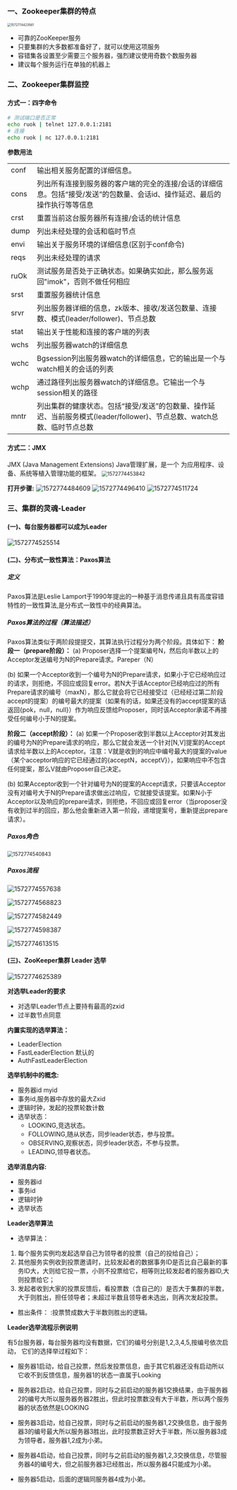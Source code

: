 ### 一、Zookeeper集群的特点
<img src="C:\Users\liyunhua\AppData\Roaming\Typora\typora-user-images\1572774423561.png" alt="1572774423561" style="zoom: 50%;" />

- 可靠的ZooKeeper服务
- 只要集群的大多数都准备好了，就可以使用这项服务
- 容错集各设置至少需要三个服务器，强烈建议使用奇数个数服务器
- 建议每个服务运行在单独的机器上

### 二、Zookeeper集群监控
#### 方式一：四字命令
```bash
# 测试端口是否正常 
echo ruok | telnet 127.0.0.1:2181
# 连接
echo ruok | nc 127.0.0.1:2181
```
**参数用法**

|      |                                                              |
| ---- | ------------------------------------------------------------ |
| conf | 输出相关服务配置的详细信息。                                 |
| cons | 列出所有连接到服务器的客户端的完全的连接/会话的详细信息。包括“接受/发送”的包数量、会话id、操作延迟、最后的操作执行等等信息 |
| crst | 重置当前这台服务器所有连接/会话的统计信息                    |
| dump | 列出未经处理的会话和临时节点                                 |
| envi | 输出关于服务环境的详细信息(区别于conf命令)                   |
| reqs | 列出未经处理的请求                                           |
| ruOk | 测试服务是否处于正确状态。如果确实如此，那么服务返回"imok"，否则不做任何相应 |
| srst | 重置服务器统计信息                                           |
| srvr | 列出服务器详细的信息，zk版本、接收/发送包数量、连接数、模式(leader/follower)、节点总数 |
| stat | 输出关于性能和连接的客户端的列表                             |
| wchs | 列出服务器watch的详细信息                                    |
| wchc | Bgsession列出服务器watch的详细信息，它的输出是一个与watch相关的会话的列表 |
| wchp | 通过路径列出服务器watch的详细信息。它输出一个与session相关的路径 |
| mntr | 列出集群的健康状态。包括“接受/发送”的包数量、操作延迟、当前服务模式(leader/follower)、节点总数、watch总数、临时节点总数 |


#### 方式二：JMX
JMX (Java Management Extensions) Java管理扩展，是一个
为应用程序、设备、系统等植入管理功能的框架。
<img src="https://liyunhua.oss-cn-hangzhou.aliyuncs.com/blog/images/study/zookeeper/1572774453842.png" alt="1572774453842" style="zoom:80%;" />

**打开步骤:**
![1572774484609](https://liyunhua.oss-cn-hangzhou.aliyuncs.com/blog/images/study/zookeeper/1572774484609.png)
![1572774496410](https://liyunhua.oss-cn-hangzhou.aliyuncs.com/blog/images/study/zookeeper/1572774496410.png)
![1572774511724](https://liyunhua.oss-cn-hangzhou.aliyuncs.com/blog/images/study/zookeeper/1572774511724.png)

### 三、集群的灵魂-Leader
#### (一)、每台服务器都可以成为Leader
![1572774525514](https://liyunhua.oss-cn-hangzhou.aliyuncs.com/blog/images/study/zookeeper/1572774525514.png)

#### (二)、分布式一致性算法：Paxos算法
##### 定义
Paxos算法是Leslie Lamport于1990年提出的一种基于消息传递且具有高度容错特性的一致性算法,是分布式一致性中的经典算法。

##### Paxos算法的过程（算法描述）
Paxos算法类似于两阶段提提交，其算法执行过程分为两个阶段。具体如下：
**阶段一（prepare阶段）：**
(a) Proposer选择一个提案编号N，然后向半数以上的Acceptor发送编号为N的Prepare请求。Pareper（N）

(b) 如果一个Acceptor收到一个编号为N的Prepare请求，如果小于它已经响应过的请求，则拒绝，不回应或回复error。若N大于该Acceptor已经响应过的所有Prepare请求的编号（maxN），那么它就会将它已经接受过（已经经过第二阶段accept的提案）的编号最大的提案（如果有的话，如果还没有的accept提案的话返回{pok，null，null}）作为响应反馈给Proposer，同时该Acceptor承诺不再接受任何编号小于N的提案。

**阶段二（accept阶段）：**
(a) 如果一个Proposer收到半数以上Acceptor对其发出的编号为N的Prepare请求的响应，那么它就会发送一个针对[N,V]提案的Accept请求给半数以上的Acceptor。注意：V就是收到的响应中编号最大的提案的value（某个acceptor响应的它已经通过的{acceptN，acceptV}），如果响应中不包含任何提案，那么V就由Proposer自己决定。

(b) 如果Acceptor收到一个针对编号为N的提案的Accept请求，只要该Acceptor没有对编号大于N的Prepare请求做出过响应，它就接受该提案。如果N小于Acceptor以及响应的prepare请求，则拒绝，不回应或回复error（当proposer没有收到过半的回应，那么他会重新进入第一阶段，递增提案号，重新提出prepare请求）。

##### Paxos角色
<img src="https://liyunhua.oss-cn-hangzhou.aliyuncs.com/blog/images/study/zookeeper/1572774540843.png" alt="1572774540843" style="zoom:80%;" />

##### Paxos流程
![1572774557638](https://liyunhua.oss-cn-hangzhou.aliyuncs.com/blog/images/study/zookeeper/1572774557638.png)

![1572774568823](https://liyunhua.oss-cn-hangzhou.aliyuncs.com/blog/images/study/zookeeper/1572774568823.png)

![1572774582449](https://liyunhua.oss-cn-hangzhou.aliyuncs.com/blog/images/study/zookeeper/1572774582449.png)

![1572774598387](https://liyunhua.oss-cn-hangzhou.aliyuncs.com/blog/images/study/zookeeper/1572774598387.png)

![1572774613515](https://liyunhua.oss-cn-hangzhou.aliyuncs.com/blog/images/study/zookeeper/1572774613515.png)

#### (三)、ZooKeeper集群 Leader 选举
![1572774625389](https://liyunhua.oss-cn-hangzhou.aliyuncs.com/blog/images/study/zookeeper/1572774625389.png)

**对选举Leader的要求**
- 对选举Leader节点上要持有最高的zxid
- 过半数节点同意

**内置实现的选举算法：**
- LeaderElection
- FastLeaderElection 默认的
- AuthFastLeaderElection

**选举机制中的概念:**
- 服务器id myid
- 事务id,服务器中存放的最大Zxid
- 逻辑时钟，发起的投票轮数计数
- 选举状态：
  - LOOKING,竞选状态。
  - FOLLOWING,随从状态，同步leader状态，参与投票。
  - OBSERVING,观察状态，同步leader状态，不参与投票。
  - LEADING,领导者状态。
  

**选举消息内容:**
- 服务器id
- 事务id
- 逻辑时钟
- 选举状态

**Leader选举算法**
- 选举算法：
1. 每个服务实例均发起选举自己为领导者的投票（自己的投给自己）；
2. 其他服务实例收到投票邀请时，比较发起者的数据事务ID是否比自己最新的事务ID大，大则给它投一票，小则不投票给它，相等则比较发起者的服务器ID,大则投票给它；
3. 发起者收到大家的投票反馈后，看投票数（含自己的）是否大于集群的半数，大于则胜出，担任领导者；未超过半数且领导者未选出，则再次发起投票。

- 胜出条件：
:投票赞成数大于半数则胜出的逻辑。

**Leader选举流程示例说明**

有5台服务器，每台服务器均没有数据，它们的编号分别是1,2,3,4,5,按编号依次启动，
它们的选择举过程如下：
- 服务器1启动，给自己投票，然后发投票信息，由于其它机器还没有启动所以它收不到反馈信息，服务器1的状态一直属于Looking

- 服务器2启动，给自己投票，同时与之前启动的服务器1交换结果，由于服务器2的编号大所以服务器务器2胜出，但此时投票数没有大于半数，所以两个服务器的状态依然是LOOKING

- 服务器3启动，给自己投票，同时与之前启动的服务器1,2交换信息，由于服务器3的编号最大所以服务器3胜出，此时投票数正好大于半数，所以服务器3成为领导者，服务器1,2成为小弟。

- 服务器4启动，给自己投票，同时与之前启动的服务器1,2,3交换信息，尽管服务器4的编号大，但之前服务器3已经胜出，所以服务器4只能成为小弟。

- 服务器5启动，后面的逻辑同服务器4成为小弟。
